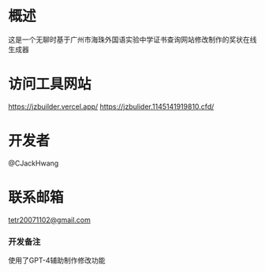 # 概述
这是一个无聊时基于广州市海珠外国语实验中学证书查询网站修改制作的奖状在线生成器
# 访问工具网站
https://jzbuilder.vercel.app/
https://jzbulider.1145141919810.cfd/
# 开发者
@CJackHwang
# 联系邮箱
tetr20071102@gmail.com
### 开发备注
使用了GPT-4辅助制作修改功能
